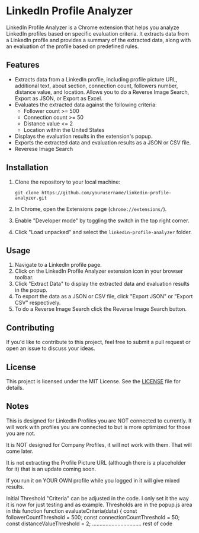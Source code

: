 # LinkedIn Profile Analyzer

LinkedIn Profile Analyzer is a Chrome extension that helps you analyze LinkedIn profiles based on specific evaluation criteria. It extracts data from a LinkedIn profile and provides a summary of the extracted data, along with an evaluation of the profile based on predefined rules.

## Features

- Extracts data from a LinkedIn profile, including profile picture URL, additional text, about section, connection count, followers number, distance value, and location. Allows you to do a Reverse Image Search, Export as JSON, or Export as Excel. 
- Evaluates the extracted data against the following criteria:
  - Follower count >= 500
  - Connection count >= 50
  - Distance value <= 2
  - Location within the United States
- Displays the evaluation results in the extension's popup.
- Exports the extracted data and evaluation results as a JSON or CSV file.
- Reverese Image Search

## Installation

1. Clone the repository to your local machine:
   ```
   git clone https://github.com/yourusername/linkedin-profile-analyzer.git
   ```

2. In Chrome, open the Extensions page (`chrome://extensions/`).
3. Enable "Developer mode" by toggling the switch in the top right corner.
4. Click "Load unpacked" and select the `linkedin-profile-analyzer` folder.

## Usage

1. Navigate to a LinkedIn profile page.
2. Click on the LinkedIn Profile Analyzer extension icon in your browser toolbar.
3. Click "Extract Data" to display the extracted data and evaluation results in the popup.
4. To export the data as a JSON or CSV file, click "Export JSON" or "Export CSV" respectively.
5. To do a Reverse Image Search click the Reverse Image Search button. 

## Contributing

If you'd like to contribute to this project, feel free to submit a pull request or open an issue to discuss your ideas.

## License

This project is licensed under the MIT License. See the [LICENSE](LICENSE) file for details.

## Notes

This is designed for LinkedIn Profiles you are NOT connected to currently.  It will work with profiles you are connected to but is more optimized for those you are not.  

It is NOT designed for Company Profiles, it will not work with them.  That will come later.

It is not extracting the Profile Picture URL (although there is a placeholder for it) that is an update coming soon.

If you run it on YOUR OWN profile while you logged in it will give mixed results.

Initial Threshold "Criteria" can be adjusted in the code.  I only set it the way it is now for just testing and as example. 
Thresholds are in the popup.js area in this function
function evaluateCriteria(data) {
  const followerCountThreshold = 500;
  const connectionCountThreshold = 50;
  const distanceValueThreshold = 2;
................................. rest of code
